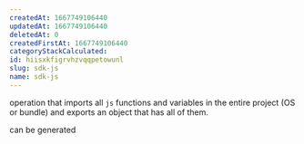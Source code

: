 ```yaml
---
createdAt: 1667749106440
updatedAt: 1667749106440
deletedAt: 0
createdFirstAt: 1667749106440
categoryStackCalculated: 
id: hiisxkfigrvhzvqqpetowunl
slug: sdk-js
name: sdk-js
---
```


operation that imports all `js` functions and variables in the entire project (OS or bundle) and exports an object that has all of them.

can be generated
